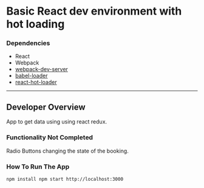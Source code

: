 # Basic React dev environment with hot loading

### Dependencies

* React
* Webpack
* [webpack-dev-server](https://github.com/webpack/webpack-dev-server)
* [babel-loader](https://github.com/babel/babel-loader)
* [react-hot-loader](https://github.com/gaearon/react-hot-loader)

---

## Developer Overview

App to get data using using react redux.

### Functionality Not Completed

Radio Buttons changing the state of the booking. 

### How To Run The App

`npm install
npm start
http://localhost:3000`
